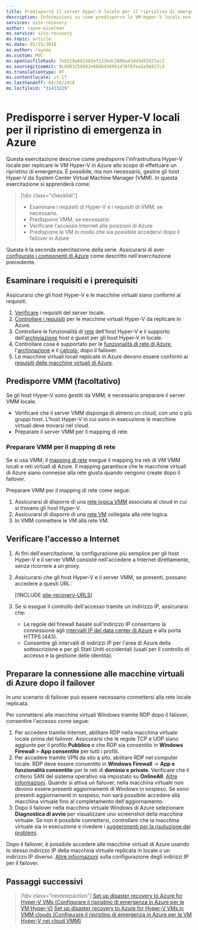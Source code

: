 ```yaml
---
title: Predisporre il server Hyper-V locale per il ripristino di emergenza delle VM Hyper-V in Azure| Microsoft Docs
description: Informazioni su come predisporre le VM Hyper-V locali non gestite da System Center VMM per il ripristino di emergenza in Azure con il servizio Azure Site Recovery.
services: site-recovery
author: rayne-wiselman
ms.service: site-recovery
ms.topic: article
ms.date: 03/15/2018
ms.author: raynew
ms.custom: MVC
ms.openlocfilehash: 7e0219a662483ef123bdc2889a43dd3d93d23ac2
ms.sourcegitcommit: 9cdd83256b82e664bd36991d78f87ea1e56827cd
ms.translationtype: HT
ms.contentlocale: it-IT
ms.lasthandoff: 04/16/2018
ms.locfileid: "31413229"
---
```

# <a name="prepare-on-premises-hyper-v-servers-for-disaster-recovery-to-azure"></a>Predisporre i server Hyper-V locali per il ripristino di emergenza in Azure

Questa esercitazione descrive come predisporre l'infrastruttura Hyper-V locale per replicare le VM Hyper-V in Azure allo scopo di effettuare un ripristino di emergenza. È possibile, ma non necessario, gestire gli host Hyper-V da System Center Virtual Machine Manager (VMM).  In questa esercitazione si apprenderà come:

> [!div class="checklist"]
> * Esaminare i requisiti di Hyper-V e i requisiti di VMM, se necessario.
> * Predisporre VMM, se necessario
> * Verificare l'accesso Internet alle posizioni di Azure
> * Predisporre le VM in modo che sia possibile accedervi dopo il failover in Azure

Questa è la seconda esercitazione della serie. Assicurarsi di aver [configurato i componenti di Azure](tutorial-prepare-azure.md) come descritto nell'esercitazione precedente.



## <a name="review-requirements-and-prerequisites"></a>Esaminare i requisiti e i prerequisiti

Assicurarsi che gli host Hyper-V e le macchine virtuali siano conformi ai requisiti.

1. [Verificare](hyper-v-azure-support-matrix.md#on-premises-servers) i requisiti del server locale.
2. [Controllare i requisiti](hyper-v-azure-support-matrix.md#replicated-vms) per le macchine virtuali Hyper-V da replicare in Azure.
3. Controllare le funzionalità di [rete](hyper-v-azure-support-matrix.md#hyper-v-network-configuration) dell'host Hyper-V e il supporto dell'[archiviazione](hyper-v-azure-support-matrix.md#hyper-v-host-storage) host e guest per gli host Hyper-V in locale.
4. Controllare cosa è supportato per le [funzionalità di rete di Azure](hyper-v-azure-support-matrix.md#azure-vm-network-configuration-after-failover), l'[archiviazione](hyper-v-azure-support-matrix.md#azure-storage) e il [calcolo](hyper-v-azure-support-matrix.md#azure-compute-features), dopo il failover.
5. Le macchine virtuali locali replicate in Azure devono essere conformi ai [requisiti delle macchine virtuali di Azure](hyper-v-azure-support-matrix.md#azure-vm-requirements).


## <a name="prepare-vmm-optional"></a>Predisporre VMM (facoltativo)

Se gli host Hyper-V sono gestiti da VMM, è necessario preparare il server VMM locale. 

- Verificare che il server VMM disponga di almeno un cloud, con uno o più gruppi host. L'host Hyper-V in cui sono in esecuzione le macchine virtuali deve trovarsi nel cloud.
- Preparare il server VMM per il mapping di rete.

### <a name="prepare-vmm-for-network-mapping"></a>Preparare VMM per il mapping di rete

Se si usa VMM, il [mapping di rete](site-recovery-network-mapping.md) esegue il mapping tra reti di VM VMM locali e reti virtuali di Azure. Il mapping garantisce che le macchine virtuali di Azure siano connesse alla rete giusta quando vengono create dopo il failover.

Preparare VMM per il mapping di rete come segue:

1. Assicurarsi di disporre di una [rete logica VMM](https://docs.microsoft.com/system-center/vmm/network-logical) associata al cloud in cui si trovano gli host Hyper-V.
2. Assicurarsi di disporre di una [rete VM](https://docs.microsoft.com/system-center/vmm/network-virtual) collegata alla rete logica.
3. In VMM connettere le VM alla rete VM.

## <a name="verify-internet-access"></a>Verificare l'accesso a Internet

1. Ai fini dell'esercitazione, la configurazione più semplice per gli host Hyper-V e il server VMM consiste nell'accedere a Internet direttamente, senza ricorrere a un proxy. 
2. Assicurarsi che gli host Hyper-V e il server VMM, se presenti, possano accedere a questi URL: 

    [!INCLUDE [site-recovery-URLS](../../includes/site-recovery-URLS.md)]
    
3. Se si esegue il controllo dell'accesso tramite un indirizzo IP, assicurarsi che:
    - Le regole del firewall basate sull'indirizzo IP consentano la connessione agli [intervalli IP del data center di Azure](https://www.microsoft.com/download/confirmation.aspx?id=41653) e alla porta HTTPS (443).
    - Consentire gli intervalli di indirizzi IP per l'area di Azure della sottoscrizione e per gli Stati Uniti occidentali (usati per il controllo di accesso e la gestione delle identità).


## <a name="prepare-to-connect-to-azure-vms-after-failover"></a>Preparare la connessione alle macchine virtuali di Azure dopo il failover

In uno scenario di failover può essere necessario connettersi alla rete locale replicata.

Per connettersi alle macchine virtuali Windows tramite RDP dopo il failover, consentire l'accesso come segue:

1. Per accedere tramite Internet, abilitare RDP nella macchina virtuale locale prima del failover. Assicurarsi che le regole TCP e UDP siano aggiunte per il profilo **Pubblico** e che RDP sia consentito in **Windows Firewall** > **App consentite** per tutti i profili.
2. Per accedere tramite VPN da sito a sito, abilitare RDP nel computer locale. RDP deve essere consentito in **Windows Firewall** -> **App e funzionalità consentite** per le reti di **dominio e private**.
   Verificare che il criterio SAN del sistema operativo sia impostato su **OnlineAll**. [Altre informazioni](https://support.microsoft.com/kb/3031135). Quando si attiva un failover, nella macchina virtuale non devono essere presenti aggiornamenti di Windows in sospeso. Se sono presenti aggiornamenti in sospeso, non sarà possibile accedere alla macchina virtuale fino al completamento dell'aggiornamento.
3. Dopo il failover nella macchina virtuale Windows di Azure selezionare **Diagnostica di avvio** per visualizzare uno screenshot della macchina virtuale. Se non è possibile connettersi, controllare che la macchina virtuale sia in esecuzione e rivedere i [suggerimenti per la risoluzione dei problemi](http://social.technet.microsoft.com/wiki/contents/articles/31666.troubleshooting-remote-desktop-connection-after-failover-using-asr.aspx).

Dopo il failover, è possibile accedere alle macchine virtuali di Azure usando lo stesso indirizzo IP della macchina virtuale replicata in locale o un indirizzo IP diverso. [Altre informazioni](concepts-on-premises-to-azure-networking.md) sulla configurazione degli indirizzi IP per il failover.

## <a name="next-steps"></a>Passaggi successivi

> [!div class="nextstepaction"]
> [Set up disaster recovery to Azure for Hyper-V VMs (Configurare il ripristino di emergenza in Azure per le VM Hyper-V)](tutorial-hyper-v-to-azure.md)
> [Set up disaster recovery to Azure for Hyper-V VMs in VMM clouds (Configurare il ripristino di emergenza in Azure per le VM Hyper-V nei cloud VMM)](tutorial-hyper-v-vmm-to-azure.md)

